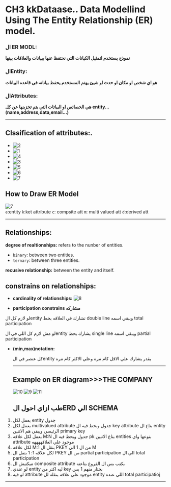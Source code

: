 # CH3 kkDataase.. Data Modellind Using The Entity Relationship (ER) model.
### ال ER MODL:
**نموذج يستخدم لتمثيل الكيانات التي نحتفظ عنها ببيانات والعلاقات بينها**

### الEntity:
**هو اي شخص او مكان او حدث او شيئ  يهتم المستخدم يحفظ بياناته في قاعده البيانات**

### الAttributes: 
**هي الخصائص او البياتات التي يتم تخزينها عن كل entity...(name,address,data,email...)**

___
 
## Clssification of attributes:.
- ![2](./2.png)
- ![1](./1.png)
- ![4](./4.png)
- ![3](./3.png)
- ![5](./5.png)
- ![6](./6.png)
- ![7](./)
  
## How to Draw ER Model
![7](./7.png)  
`e`:entity `k`:ket attribute `c`: compsite att `m`: multi valued att `d`:derived att
___
## Relationships: 
**degree of realtionships:** refers to the nunber of entities.
- `binary`: between two entities. 
- `ternary`: between three entities.
   
**recusive relationship:**  between the entity and itself.


## constrains on relationships:

- **cardinality of relationships:**
![8](./8.png)

- **participation constrains مشاركه**
  
لو لازم كل الentity تشارك في العلاقه بحط double line ويبقي اسمه total participation

لو مش لازم كل اللي في الentity يشارك بحط single line ويبقي اسمه partial participation

- **(min,max)notation:** 
  
   كل عنصر في الentity يقدر يشارك علي الاقل كام مره وعلي الاكثر كام مره

   ___
  ## Example on ER diagram>>>THE COMPANY
  ![10](./10.png)
  ![9](./9.png)
  ![11](./111.png)
  ## طب ازاي احول الERD الي SCHEMA
1.  بعمل لكل entity جدول
1.  بعمل لكل  multivalued attribute جدول وبحط فيه ال key attribute بتاع ال entity الرئيسي ويبقي هم الاتنين primary key
1.  بعمل لكل علاقه M:N جدول وبحط فيه ال pk بتاع الاتنين entities بتوعها واي attribute موجود علي العلاقههههه
2.  لكل علاقه  M:1 بنقل ال PKEY من ال 1 الي M
3.  لكل علاقه 1: 1 بنقل ال PKEY من ال partial participation الي ال total participation
4.   مبكتبش ال composite attribute بكتب بس ال الفروع بتاعته
5.   لو عندي entity ليه اكتر من key بختار منهم 1 بس
6.   لو فيه attribute موجود علي علاقه بنقله لل entity اللي عنده total participatioj
   ___
